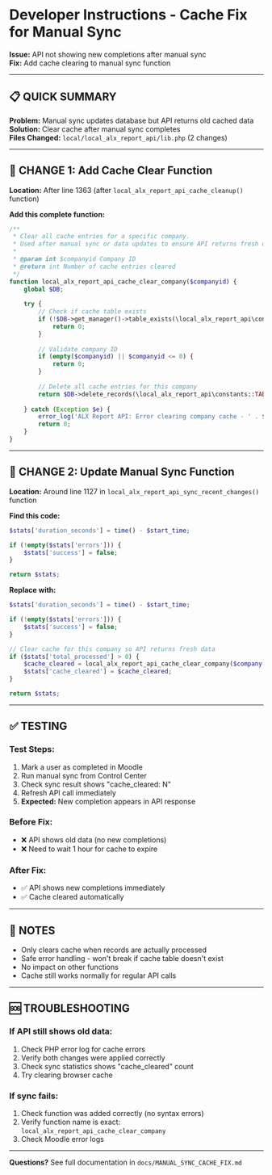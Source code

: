 # Developer Instructions - Cache Fix for Manual Sync

**Issue:** API not showing new completions after manual sync  
**Fix:** Add cache clearing to manual sync function

---

## 📋 QUICK SUMMARY

**Problem:** Manual sync updates database but API returns old cached data  
**Solution:** Clear cache after manual sync completes  
**Files Changed:** `local/local_alx_report_api/lib.php` (2 changes)

---

## 🔧 CHANGE 1: Add Cache Clear Function

**Location:** After line 1363 (after `local_alx_report_api_cache_cleanup()` function)

**Add this complete function:**

```php
/**
 * Clear all cache entries for a specific company.
 * Used after manual sync or data updates to ensure API returns fresh data.
 *
 * @param int $companyid Company ID
 * @return int Number of cache entries cleared
 */
function local_alx_report_api_cache_clear_company($companyid) {
    global $DB;
    
    try {
        // Check if cache table exists
        if (!$DB->get_manager()->table_exists(\local_alx_report_api\constants::TABLE_CACHE)) {
            return 0;
        }
        
        // Validate company ID
        if (empty($companyid) || $companyid <= 0) {
            return 0;
        }
        
        // Delete all cache entries for this company
        return $DB->delete_records(\local_alx_report_api\constants::TABLE_CACHE, ['companyid' => $companyid]);
        
    } catch (Exception $e) {
        error_log('ALX Report API: Error clearing company cache - ' . $e->getMessage());
        return 0;
    }
}
```

---

## 🔧 CHANGE 2: Update Manual Sync Function

**Location:** Around line 1127 in `local_alx_report_api_sync_recent_changes()` function

**Find this code:**
```php
$stats['duration_seconds'] = time() - $start_time;

if (!empty($stats['errors'])) {
    $stats['success'] = false;
}

return $stats;
```

**Replace with:**
```php
$stats['duration_seconds'] = time() - $start_time;

if (!empty($stats['errors'])) {
    $stats['success'] = false;
}

// Clear cache for this company so API returns fresh data
if ($stats['total_processed'] > 0) {
    $cache_cleared = local_alx_report_api_cache_clear_company($company->id);
    $stats['cache_cleared'] = $cache_cleared;
}

return $stats;
```

---

## ✅ TESTING

### Test Steps:
1. Mark a user as completed in Moodle
2. Run manual sync from Control Center
3. Check sync result shows "cache_cleared: N"
4. Refresh API call immediately
5. **Expected:** New completion appears in API response

### Before Fix:
- ❌ API shows old data (no new completions)
- ❌ Need to wait 1 hour for cache to expire

### After Fix:
- ✅ API shows new completions immediately
- ✅ Cache cleared automatically

---

## 📝 NOTES

- Only clears cache when records are actually processed
- Safe error handling - won't break if cache table doesn't exist
- No impact on other functions
- Cache still works normally for regular API calls

---

## 🆘 TROUBLESHOOTING

### If API still shows old data:
1. Check PHP error log for cache errors
2. Verify both changes were applied correctly
3. Check sync statistics shows "cache_cleared" count
4. Try clearing browser cache

### If sync fails:
1. Check function was added correctly (no syntax errors)
2. Verify function name is exact: `local_alx_report_api_cache_clear_company`
3. Check Moodle error logs

---

**Questions?** See full documentation in `docs/MANUAL_SYNC_CACHE_FIX.md`

